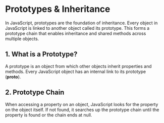 # Prototypes & Inheritance

In JavaScript, prototypes are the foundation of inheritance. Every object in JavaScript is linked to another object called its prototype. This forms a prototype chain that enables inheritance and shared methods across multiple objects.

## 1. What is a Prototype?

A prototype is an object from which other objects inherit properties and methods.
Every JavaScript object has an internal link to its prototype (**proto**).

## 2. Prototype Chain

When accessing a property on an object, JavaScript looks for the property on the object itself.
If not found, it searches up the prototype chain until the property is found or the chain ends at null.
